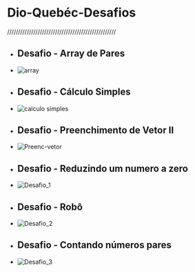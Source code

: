  # Dio-Quebéc-Desafios
 
 //////////////////////////////////////////////////

- ## Desafio - Array de Pares
- ![array](https://user-images.githubusercontent.com/82780957/194118979-c7061165-1f25-426a-82fc-1c29d5e256bc.png) 


- ## Desafio - Cálculo Simples
- ![calculo simples](https://user-images.githubusercontent.com/82780957/194119503-f1682107-0de1-439e-beba-2bbef0703dfe.png) 


- ## Desafio - Preenchimento de Vetor II
- ![Preenc-vetor](https://user-images.githubusercontent.com/82780957/194119697-7272f3bc-531e-4ab7-893f-1cf87f79cd53.png) 


- ## Desafio - Reduzindo um numero a zero
- ![Desafio_1](https://user-images.githubusercontent.com/82780957/196565010-4d8ed9da-dffd-4f30-be19-96d40d716b0e.png)


- ## Desafio - Robô
- ![Desafio_2](https://user-images.githubusercontent.com/82780957/196565050-8b14bf59-6952-48c2-94ff-2714d02b7640.png)


- ## Desafio - Contando números pares
- ![Desafio_3](https://user-images.githubusercontent.com/82780957/196565077-08bde41b-3464-4510-b063-ed2624ed9e6f.png)

